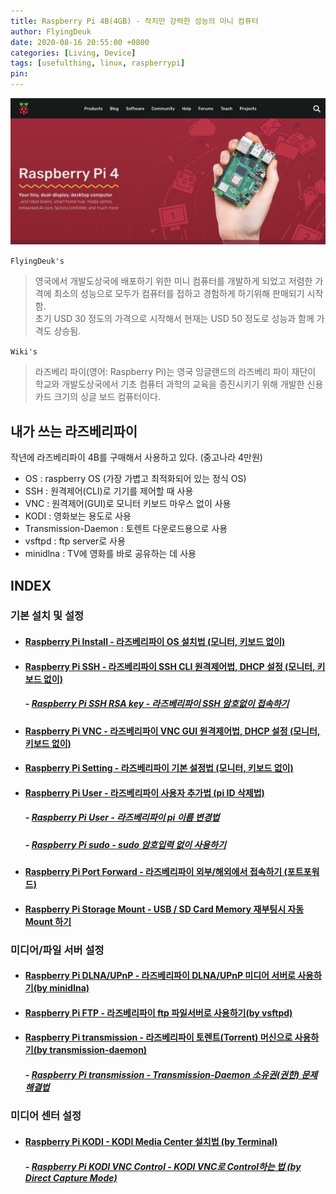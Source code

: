 ```yaml
---
title: Raspberry Pi 4B(4GB) - 작지만 강력한 성능의 미니 컴퓨터
author: FlyingDeuk
date: 2020-08-16 20:55:00 +0800
categories: [Living, Device]
tags: [usefulthing, linux, raspberrypi]
pin:
---
```


![pi](/img/living/pi/pi.jpg)

`FlyingDeuk's`
> 영국에서 개발도상국에 배포하기 위한 미니 컴퓨터를 개발하게 되었고 저렴한 가격에 최소의 성능으로 모두가 컴퓨터를 접하고 경험하게 하기위해 판매되기 시작함.<br>
초기 USD 30 정도의 가격으로 시작해서 현재는 USD 50 정도로 성능과 함께 가격도 상승됨.

`Wiki's`
>라즈베리 파이(영어: Raspberry Pi)는 영국 잉글랜드의 라즈베리 파이 재단이 학교와 개발도상국에서 기초 컴퓨터 과학의 교육을 증진시키기 위해 개발한 신용카드 크기의 싱글 보드 컴퓨터이다.

## 내가 쓰는 라즈베리파이
작년에 라즈베리파이 4B를 구매해서 사용하고 있다. (중고나라 4만원)
- OS : raspberry OS (가장 가볍고 최적화되어 있는 정식 OS) <br>
- SSH : 원격제어(CLI)로 기기를 제어할 때 사용
- VNC : 원격제어(GUI)로 모니터 키보드 마우스 없이 사용 <br>
- KODI : 영화보는 용도로 사용 <br>
- Transmission-Daemon : 토렌트 다운로드용으로 사용 <br>
- vsftpd : ftp server로 사용 <br>
- minidlna : TV에 영화를 바로 공유하는 데 사용 <br>

## INDEX

### 기본 설치 및 설정

- #### [Raspberry Pi Install - 라즈베리파이 OS 설치법 (모니터, 키보드 없이)](/posts/Pi-install/)

- #### [Raspberry Pi SSH - 라즈베리파이 SSH CLI 원격제어법, DHCP 설정 (모니터, 키보드 없이)](/posts/Pi-ssh/)

  ##### - [Raspberry Pi SSH RSA key - 라즈베리파이 SSH 암호없이 접속하기](/posts/Pi-ssh-keygen/)

- #### [Raspberry Pi VNC - 라즈베리파이 VNC GUI 원격제어법, DHCP 설정 (모니터, 키보드 없이)](/posts/Pi-vnc/)

- #### [Raspberry Pi Setting - 라즈베리파이 기본 설정법 (모니터, 키보드 없이)](/posts/Pi-setting/)

- #### [Raspberry Pi User - 라즈베리파이 사용자 추가법 (pi ID 삭제법)](/posts/Pi-user/)
  ##### - [Raspberry Pi User - 라즈베리파이 pi 이름 변경법](/posts/Pi-changepi/)

  ##### - [Raspberry Pi sudo - sudo 암호입력 없이 사용하기](/posts/Pi-sudo/)

- #### [Raspberry Pi Port Forward - 라즈베리파이 외부/해외에서 접속하기 (포트포워드)](/posts/Pi-port/)

- #### [Raspberry Pi Storage Mount - USB / SD Card Memory 재부팅시 자동 Mount 하기](/posts/Pi-mount/)

### 미디어/파일 서버 설정

- #### [Raspberry Pi DLNA/UPnP - 라즈베리파이 DLNA/UPnP 미디어 서버로 사용하기(by minidlna)](/posts/Pi-dlna/)

- #### [Raspberry Pi FTP - 라즈베리파이 ftp 파일서버로 사용하기(by vsftpd)](/posts/Pi-ftp/)

- #### [Raspberry Pi transmission - 라즈베리파이 토렌트(Torrent) 머신으로 사용하기(by transmission-daemon)](/posts/Pi-trans/)
  ##### - [Raspberry Pi transmission - Transmission-Daemon 소유권(권한) 문제 해결법](/posts/Pi-trans-own/)

### 미디어 센터 설정

- #### [Raspberry Pi KODI - KODI Media Center 설치법 (by Terminal)](/posts/Pi-kodi/)

  ##### - [Raspberry Pi KODI VNC Control - KODI VNC로 Control하는 법 (by Direct Capture Mode)](/posts/Pi-kodi-vnc/)
